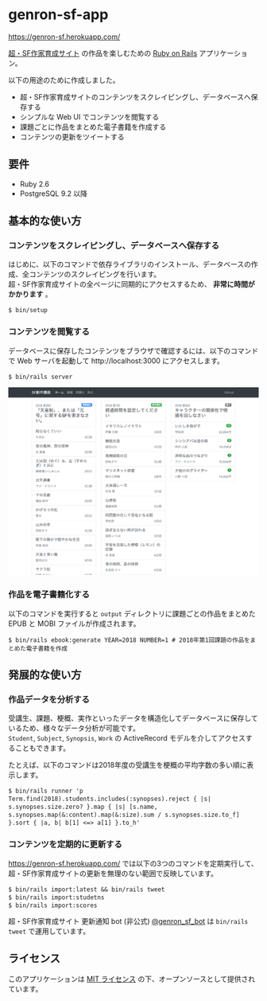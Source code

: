 # genron-sf-app

https://genron-sf.herokuapp.com/

[超・SF作家育成サイト](http://school.genron.co.jp/works/sf/) の作品を楽しむための [Ruby on Rails](https://rubyonrails.org/) アプリケーション。
  
以下の用途のために作成しました。

- 超・SF作家育成サイトのコンテンツをスクレイピングし、データベースへ保存する
- シンプルな Web UI でコンテンツを閲覧する
- 課題ごとに作品をまとめた電子書籍を作成する
- コンテンツの更新をツイートする

## 要件

- Ruby 2.6
- PostgreSQL 9.2 以降

## 基本的な使い方

### コンテンツをスクレイピングし、データベースへ保存する

はじめに、以下のコマンドで依存ライブラリのインストール、データベースの作成、全コンテンツのスクレイピングを行います。  
超・SF作家育成サイトの全ページに同期的にアクセスするため、 **非常に時間がかかります** 。

    $ bin/setup

### コンテンツを閲覧する

データベースに保存したコンテンツをブラウザで確認するには、以下のコマンドで Web サーバを起動して http://localhost:3000 にアクセスします。

    $ bin/rails server

![スクリーンショット](screenshot.png)

### 作品を電子書籍化する

以下のコマンドを実行すると `output` ディレクトリに課題ごとの作品をまとめた EPUB と MOBI ファイルが作成されます。

    $ bin/rails ebook:generate YEAR=2018 NUMBER=1 # 2018年第1回課題の作品をまとめた電子書籍を作成

## 発展的な使い方

### 作品データを分析する

受講生、課題、梗概、実作といったデータを構造化してデータベースに保存しているため、様々なデータ分析が可能です。  
`Student`, `Subject`, `Synopsis`, `Work` の ActiveRecord モデルを介してアクセスすることもできます。

たとえば、以下のコマンドは2018年度の受講生を梗概の平均字数の多い順に表示します。

    $ bin/rails runner 'p Term.find(2018).students.includes(:synopses).reject { |s| s.synopses.size.zero? }.map { |s| [s.name, s.synopses.map(&:content).map(&:size).sum / s.synopses.size.to_f] }.sort { |a, b| b[1] <=> a[1] }.to_h' 

### コンテンツを定期的に更新する

https://genron-sf.herokuapp.com/ では以下の3つのコマンドを定期実行して、超・SF作家育成サイトの更新を無理のない範囲で反映しています。

    $ bin/rails import:latest && bin/rails tweet
    $ bin/rails import:studetns
    $ bin/rails import:scores 

超・SF作家育成サイト 更新通知 bot (非公式) [@genron_sf_bot](https://twitter.com/genron_sf_bot) は `bin/rails tweet` で運用しています。

## ライセンス

このアプリケーションは [MIT ライセンス](http://opensource.org/licenses/MIT) の下、オープンソースとして提供されています。 

